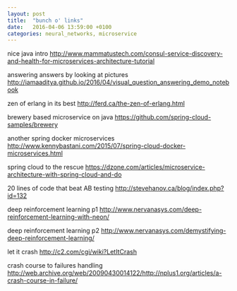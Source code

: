 ```yaml
---
layout: post
title:  "bunch o' links"
date:   2016-04-06 13:59:00 +0100
categories: neural_networks, microservice
---
```


nice java intro
http://www.mammatustech.com/consul-service-discovery-and-health-for-microservices-architecture-tutorial

answering answers by looking at pictures
http://iamaaditya.github.io/2016/04/visual_question_answering_demo_notebook

zen of erlang in its best
http://ferd.ca/the-zen-of-erlang.html

brewery based microservice on java
https://github.com/spring-cloud-samples/brewery

another spring docker microservices
http://www.kennybastani.com/2015/07/spring-cloud-docker-microservices.html

spring cloud to the rescue
https://dzone.com/articles/microservice-architecture-with-spring-cloud-and-do

20 lines of code that beat AB testing
http://stevehanov.ca/blog/index.php?id=132

deep reinforcement learning p1
http://www.nervanasys.com/deep-reinforcement-learning-with-neon/

deep reinforcement learning p2
http://www.nervanasys.com/demystifying-deep-reinforcement-learning/

let it crash
http://c2.com/cgi/wiki?LetItCrash

crash course to failures handling
http://web.archive.org/web/20090430014122/http://nplus1.org/articles/a-crash-course-in-failure/
